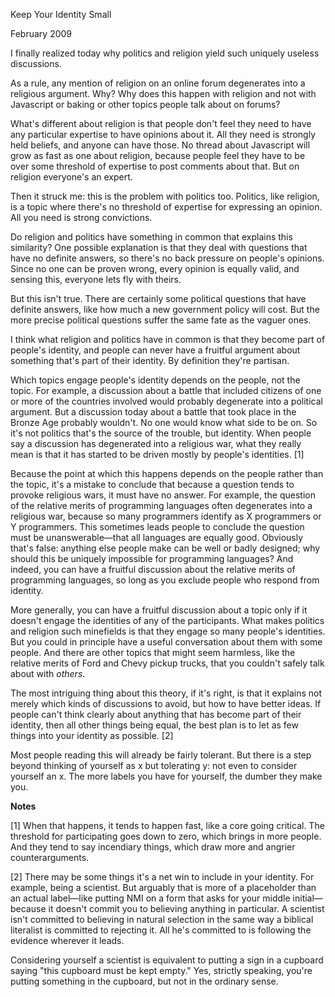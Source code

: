 Keep Your Identity Small

February 2009

I finally realized today why politics and religion yield such uniquely useless discussions.

As a rule, any mention of religion on an online forum degenerates into a religious argument. Why? Why does this happen with religion and not with Javascript or baking or other topics people talk about on forums?

What's different about religion is that people don't feel they need to have any particular expertise to have opinions about it. All they need is strongly held beliefs, and anyone can have those. No thread about Javascript will grow as fast as one about religion, because people feel they have to be over some threshold of expertise to post comments about that. But on religion everyone's an expert.

Then it struck me: this is the problem with politics too. Politics, like religion, is a topic where there's no threshold of expertise for expressing an opinion. All you need is strong convictions.

Do religion and politics have something in common that explains this similarity? One possible explanation is that they deal with questions that have no definite answers, so there's no back pressure on people's opinions. Since no one can be proven wrong, every opinion is equally valid, and sensing this, everyone lets fly with theirs.

But this isn't true. There are certainly some political questions that have definite answers, like how much a new government policy will cost. But the more precise political questions suffer the same fate as the vaguer ones.

I think what religion and politics have in common is that they become part of people's identity, and people can never have a fruitful argument about something that's part of their identity. By definition they're partisan.

Which topics engage people's identity depends on the people, not the topic. For example, a discussion about a battle that included citizens of one or more of the countries involved would probably degenerate into a political argument. But a discussion today about a battle that took place in the Bronze Age probably wouldn't. No one would know what side to be on. So it's not politics that's the source of the trouble, but identity. When people say a discussion has degenerated into a religious war, what they really mean is that it has started to be driven mostly by people's identities. [1]

Because the point at which this happens depends on the people rather than the topic, it's a mistake to conclude that because a question tends to provoke religious wars, it must have no answer. For example, the question of the relative merits of programming languages often degenerates into a religious war, because so many programmers identify as X programmers or Y programmers. This sometimes leads people to conclude the question must be unanswerable—that all languages are equally good. Obviously that's false: anything else people make can be well or badly designed; why should this be uniquely impossible for programming languages? And indeed, you can have a fruitful discussion about the relative merits of programming languages, so long as you exclude people who respond from identity.

More generally, you can have a fruitful discussion about a topic only if it doesn't engage the identities of any of the participants. What makes politics and religion such minefields is that they engage so many people's identities. But you could in principle have a useful conversation about them with some people. And there are other topics that might seem harmless, like the relative merits of Ford and Chevy pickup trucks, that you couldn't safely talk about with *others*.

The most intriguing thing about this theory, if it's right, is that it explains not merely which kinds of discussions to avoid, but how to have better ideas. If people can't think clearly about anything that has become part of their identity, then all other things being equal, the best plan is to let as few things into your identity as possible. [2]

Most people reading this will already be fairly tolerant. But there is a step beyond thinking of yourself as x but tolerating y: not even to consider yourself an x. The more labels you have for yourself, the dumber they make you.

**Notes**

[1] When that happens, it tends to happen fast, like a core going critical. The threshold for participating goes down to zero, which brings in more people. And they tend to say incendiary things, which draw more and angrier counterarguments.

[2] There may be some things it's a net win to include in your identity. For example, being a scientist. But arguably that is more of a placeholder than an actual label—like putting NMI on a form that asks for your middle initial—because it doesn't commit you to believing anything in particular. A scientist isn't committed to believing in natural selection in the same way a biblical literalist is committed to rejecting it. All he's committed to is following the evidence wherever it leads.

Considering yourself a scientist is equivalent to putting a sign in a cupboard saying "this cupboard must be kept empty." Yes, strictly speaking, you're putting something in the cupboard, but not in the ordinary sense.
